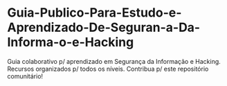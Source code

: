 # Guia-Publico-Para-Estudo-e-Aprendizado-De-Seguran-a-Da-Informa-o-e-Hacking
Guia colaborativo p/ aprendizado em Segurança da Informação e Hacking. Recursos organizados p/ todos os níveis. Contribua p/ este repositório comunitário!
